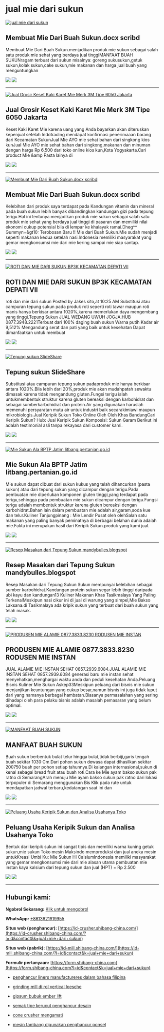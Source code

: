 # jual mie dari sukun

<a href="https://swt.shibang-china.com/?l=id&img&k=jual+mie+dari+sukun" target="_blank">![jual mie dari sukun](http://static.shibang-china.com/all-800x300/1365.jpg)</a>

## Membuat Mie Dari Buah Sukun.docx scribd
Membuat Mie Dari Buah Sukun.menjadikan produk mie sukun sebagai salah satu produk mie sehat yang berdaya jual tinggiMANFAAT BUAH SUKUNragam terbuat dari sukun misalnya: goreng sukusukun,getuk sukun,kolak sukun,cake sukun,mie makanan dan harga jual buah yang menguntungkan


<a href="https://whatsapp.shibangsoft.com/WhatsApp.php" target="_blank" title="WhatsApp">![](http://static.shibang-china.com/icon/whatsapp.png)</a> <a href="https://swt.shibang-china.com/?l=id&icon&k=jual+mie+dari+sukun" target="_blank">![](http://static.shibang-china.com/icon/chat-id.png)</a>

---

<a href="https://swt.shibang-china.com/?l=id&img&k=jual+mie+dari+sukun" target="_blank">![Jual Grosir Keset Kaki Karet Mie Merk 3M Tipe 6050 Jakarta](http://static.shibang-china.com/all-800x300/870.jpg)</a>

## Jual Grosir Keset Kaki Karet Mie Merk 3M Tipe 6050 Jakarta
Keset Kaki Karet Mie karena uang yang Anda bayarkan akan diteruskan kepenjual setelah Indotrading mendapat konfirmasi penerimaaan barang dari Kecamatan SukunJual Mie AYO mie sehat bahan dari singkong kios kunJual Mie AYO mie sehat bahan dari singkong,makanan dan minuman dengan harga Rp 6.500 dari toko online kios kun,Kota Yogyakarta.Cari product Mie &amp Pasta lainya di


<a href="https://whatsapp.shibangsoft.com/WhatsApp.php" target="_blank" title="WhatsApp">![](http://static.shibang-china.com/icon/whatsapp.png)</a> <a href="https://swt.shibang-china.com/?l=id&icon&k=jual+mie+dari+sukun" target="_blank">![](http://static.shibang-china.com/icon/chat-id.png)</a>

---

<a href="https://swt.shibang-china.com/?l=id&img&k=jual+mie+dari+sukun" target="_blank">![Membuat Mie Dari Buah Sukun.docx scribd](http://static.shibang-china.com/all-800x300/151.jpg)</a>

## Membuat Mie Dari Buah Sukun.docx scribd
Kelebihan dari produk saya terdapat pada Kandungan vitamin dan mineral pada buah sukun lebih banyak dibandingkan kandungan gizi pada tepung terigu.Hal ini tentunya menjadikan produk mie sukun sebagai salah satu produk mie sehat yang berdaya jual tinggi di pasaran dan memiliki nilai ekonomi cukup potensial bila di lempar ke khalayak ramai.Dheg^^ Gummyn=&gt10: Terobosan Baru !! Mie dari Buah Sukun.Mie sudah menjadi seperti makanan kedua setelah nasi.Indonesia memiliki masyarakat yang gemar mengkonsumsi mie dari mie kering sampai mie siap santap.


<a href="https://whatsapp.shibangsoft.com/WhatsApp.php" target="_blank" title="WhatsApp">![](http://static.shibang-china.com/icon/whatsapp.png)</a> <a href="https://swt.shibang-china.com/?l=id&icon&k=jual+mie+dari+sukun" target="_blank">![](http://static.shibang-china.com/icon/chat-id.png)</a>

---

<a href="https://swt.shibang-china.com/?l=id&img&k=jual+mie+dari+sukun" target="_blank">![ROTI DAN MIE DARI SUKUN BP3K KECAMATAN DEPATI VII](http://static.shibang-china.com/all-800x300/973.jpg)</a>

## ROTI DAN MIE DARI SUKUN BP3K KECAMATAN DEPATI VII
roti dan mie dari sukun Posted by Jakes sito,at 10:25 AM Substitusi atau campuran tepung sukun pada produk roti seperti roti tawar maupun roti manis hanya berkisar antara 1020%,karena memerlukan daya mengembang yang tinggi.Tepung Sukun JUAL WEDANG UWUH JOGJA.HUB 0877.3948.2221Terbuat dari 100% daging buah sukun Warna putih Kadar air 9,512% Mengandung serat dan pati yang baik untuk kesehatan Dapat dimanfaatkan untuk membuat


<a href="https://whatsapp.shibangsoft.com/WhatsApp.php" target="_blank" title="WhatsApp">![](http://static.shibang-china.com/icon/whatsapp.png)</a> <a href="https://swt.shibang-china.com/?l=id&icon&k=jual+mie+dari+sukun" target="_blank">![](http://static.shibang-china.com/icon/chat-id.png)</a>

---

<a href="https://swt.shibang-china.com/?l=id&img&k=jual+mie+dari+sukun" target="_blank">![Tepung sukun SlideShare](http://static.shibang-china.com/all-800x300/105.jpg)</a>

## Tepung sukun SlideShare
Substitusi atau campuran tepung sukun padaproduk mie hanya berkisar antara 1020%.Bila lebih dari 20%,produk mie akan mudahpatah sewaktu dimasak karena tidak mengandung gluten.Fungsi terigu ialah untukmembentuk struktur karena gluten bereaksi dengan karbohidrat dan sebagai sumberkarbohidrat dan protein.Air yang digunakan haruslah memenuhi persyaratan mutu air untuk industri baik secarakimiawi maupun mikrobiologis.Jual Keripik Sukun Toko Online Oleh Oleh Khas BandungCari Keripik Sukun? Hub: Jual Keripik Sukun Komposisi: Sukun Garam Berikut ini adalah testimonial asli tanpa rekayasa dari customer kami.


<a href="https://whatsapp.shibangsoft.com/WhatsApp.php" target="_blank" title="WhatsApp">![](http://static.shibang-china.com/icon/whatsapp.png)</a> <a href="https://swt.shibang-china.com/?l=id&icon&k=jual+mie+dari+sukun" target="_blank">![](http://static.shibang-china.com/icon/chat-id.png)</a>

---

<a href="https://swt.shibang-china.com/?l=id&img&k=jual+mie+dari+sukun" target="_blank">![Mie Sukun Ala BPTP Jatim litbang.pertanian.go.id](http://static.shibang-china.com/all-800x300/1163.jpg)</a>

## Mie Sukun Ala BPTP Jatim litbang.pertanian.go.id
Mie sukun dapat dibuat dari sukun kukus yang telah dihancurkan (pasta sukun) atau dari tepung sukun yang dicampur dengan terigu.Pada pembuatan mie diperlukan komponen gluten tinggi,yang terdapat pada terigu,sehingga pada pembuatan mie sukun dicampur dengan terigu.Fungsi terigu adalah membentuk struktur karena gluten bereaksi dengan karbohidrat.Bahan lain dalam pembuatan mie adalah air,garam,soda kue dan telur.Kuliner Tanjungpinang : Mie Lendir Pusat oleh olehSalah satu makanan yang paling banyak peminatnya di berbagai belahan dunia adalah mie.Fakta ini merupakan hasil dari Keripik Sukun.produk yang kami jual.


<a href="https://whatsapp.shibangsoft.com/WhatsApp.php" target="_blank" title="WhatsApp">![](http://static.shibang-china.com/icon/whatsapp.png)</a> <a href="https://swt.shibang-china.com/?l=id&icon&k=jual+mie+dari+sukun" target="_blank">![](http://static.shibang-china.com/icon/chat-id.png)</a>

---

<a href="https://swt.shibang-china.com/?l=id&img&k=jual+mie+dari+sukun" target="_blank">![Resep Masakan dari Tepung Sukun mandybulles.blogspot](http://static.shibang-china.com/all-800x300/324.jpg)</a>

## Resep Masakan dari Tepung Sukun mandybulles.blogspot
Resep Masakan dari Tepung Sukun Sukun mempunyai kelebihan sebagai sumber karbohidrat.Kandungan protein sukun segar lebih tinggi daripada ubi kayu dan kandungan13 Kuliner Makanan Khas Tasikmalaya Yang Paling TerkenalMeskipun nasi cikur ini di jual di warung yang simpel,Mie Bakso Laksana.di Tasikmalaya ada kripik sukun yang terbuat dari buah sukun yang telah masak.


<a href="https://whatsapp.shibangsoft.com/WhatsApp.php" target="_blank" title="WhatsApp">![](http://static.shibang-china.com/icon/whatsapp.png)</a> <a href="https://swt.shibang-china.com/?l=id&icon&k=jual+mie+dari+sukun" target="_blank">![](http://static.shibang-china.com/icon/chat-id.png)</a>

---

<a href="https://swt.shibang-china.com/?l=id&img&k=jual+mie+dari+sukun" target="_blank">![PRODUSEN MIE ALAMIE 0877.3833.8230 RODUSEN MIE INSTAN](http://static.shibang-china.com/all-800x300/1340.jpg)</a>

## PRODUSEN MIE ALAMIE 0877.3833.8230 RODUSEN MIE INSTAN
JUAL ALAMIE MIE INSTAN SEHAT 0857.2939.6084.JUAL ALAMIE MIE INSTAN SEHAT 0857.2939.6084 generasi baru mie instan sehat menyehatkan,menghargai waktu anda dan peduli kesehatan Anda.Peluang Bisnis Kuliner Mie Sukun Askep33Meskipun peluang dari bisnis mie sukun menjanjikan keuntungan yang cukup besar,namun bisnis ini juga tidak luput dari yang namanya berbagai hambatan.Biasanya permasalahan yang sering dihadapi oleh para pelaku bisnis adalah masalah pemasaran yang belum optimal.


<a href="https://whatsapp.shibangsoft.com/WhatsApp.php" target="_blank" title="WhatsApp">![](http://static.shibang-china.com/icon/whatsapp.png)</a> <a href="https://swt.shibang-china.com/?l=id&icon&k=jual+mie+dari+sukun" target="_blank">![](http://static.shibang-china.com/icon/chat-id.png)</a>

---

<a href="https://swt.shibang-china.com/?l=id&img&k=jual+mie+dari+sukun" target="_blank">![MANFAAT BUAH SUKUN](http://static.shibang-china.com/all-800x300/597.jpg)</a>

## MANFAAT BUAH SUKUN
Buah sukun berbentuk bulat telur hingga bulat,tidak berbiji,garis tengah buah sekitar 1030 Cm.Dari pohon sukun dewasa dapat dihasilkan sekitar 200750 buah per pohon setiap tahunnya.Di kalangan internasional,sukun di kenal sebagai bread fruit atau buah roti.Cara ke Mie ayam bakso sukun pak ratno di SemarangArah menuju Mie ayam bakso sukun pak ratno dari lokasi terpopuler di Semarang menggunakan Bis Klik pada rute untuk mendapatkan jadwal terbaru,kedatangan saat ini dan


<a href="https://whatsapp.shibangsoft.com/WhatsApp.php" target="_blank" title="WhatsApp">![](http://static.shibang-china.com/icon/whatsapp.png)</a> <a href="https://swt.shibang-china.com/?l=id&icon&k=jual+mie+dari+sukun" target="_blank">![](http://static.shibang-china.com/icon/chat-id.png)</a>

---

<a href="https://swt.shibang-china.com/?l=id&img&k=jual+mie+dari+sukun" target="_blank">![Peluang Usaha Keripik Sukun dan Analisa Usahanya Toko](http://static.shibang-china.com/all-800x300/152.jpg)</a>

## Peluang Usaha Keripik Sukun dan Analisa Usahanya Toko
Bentuk dari keripik sukun ini sangat tipis dan memiliki warna kuning getuk sukun,mie sukun Toko mesin Maksindo memproduksi dan jual aneka mesin untukKreasi Umbi Ku: Mie Sukun HI CalsiumIndonesia memiliki masyarakat yang gemar mengkonsumsi mie dari mie alasan utama pembuatan mie instan kaya kalsium dari tepung sukun dan jual (HPT) = Rp 2.500


<a href="https://whatsapp.shibangsoft.com/WhatsApp.php" target="_blank" title="WhatsApp">![](http://static.shibang-china.com/icon/whatsapp.png)</a> <a href="https://swt.shibang-china.com/?l=id&icon&k=jual+mie+dari+sukun" target="_blank">![](http://static.shibang-china.com/icon/chat-id.png)</a>

---
## Hubungi kami:

**Ngobrol Sekarang:** [Klik untuk mengobrol](https://swt.shibang-china.com?l=id&contact&k=jual+mie+dari+sukun)

**WhatsApp:**  [+8613621919955](https://whatsapp.shibangsoft.com/WhatsApp.php)

**Situs web (penghancur):** [https://id-crusher.shibang-china.com/](https://id-crusher.shibang-china.com/?l=id&contact&k=jual+mie+dari+sukun)

**Situs web (pabrik):** [https://id-mill.shibang-china.com/](https://id-mill.shibang-china.com/?l=id&contact&k=jual+mie+dari+sukun)

**Formulir pertanyaan:** [https://form.shibang-china.com](https://form.shibang-china.com?l=id&contact&k=jual+mie+dari+sukun)

* [penghancur liners manufactureres dalam bahasa filipina](../49/penghancur%20liners%20manufactureres%20dalam%20bahasa%20filipina.md)

* [grinding mill di rol vertical loesche](../46/grinding%20mill%20di%20rol%20vertical%20loesche.md)

* [gipsum bubuk ember lift](../42/gipsum%20bubuk%20ember%20lift.md)

* [semak tipe kerucut penghancur desain](../43/semak%20tipe%20kerucut%20penghancur%20desain.md)

* [cone crusher mengamati](../50/cone%20crusher%20mengamati.md)

* [mesin tambang digunakan penghancur ponsel](../45/mesin%20tambang%20digunakan%20penghancur%20ponsel.md)